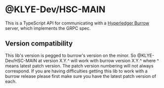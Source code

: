 # @KLYE-Dev/HSC-MAIN

This is a TypeScript API for communicating with a [Hyperledger Burrow](https://github.com/KLYE-Dev/HSC-MAIN) server, which implements the GRPC spec.

## Version compatibility

This lib's version is pegged to burrow's version on the minor. So @KLYE-Dev/HSC-MAIN at version X.Y.^ will work with burrow version X.Y.^ where ^ means latest patch version. The patch version numbering will not always correspond. If you are having difficulties getting this lib to work with a burrow release please first make sure you have the latest patch version of each.
